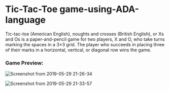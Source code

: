 # Tic-Tac-Toe game-using-ADA-language
Tic-tac-toe (American English), noughts and crosses (British English), or Xs and Os is a paper-and-pencil game for two players, X and O, who take turns marking the spaces in a 3×3 grid. The player who succeeds in placing three of their marks in a horizontal, vertical, or diagonal row wins the game. 

### Game Preview:
![Screenshot from 2019-05-29 21-26-34](https://user-images.githubusercontent.com/29921692/58572061-9b8db880-8258-11e9-993c-0bc84bf7fb16.png)

![Screenshot from 2019-05-29 21-33-57](https://user-images.githubusercontent.com/29921692/58572653-b57bcb00-8259-11e9-98d2-08d3e8d3fafa.png)

